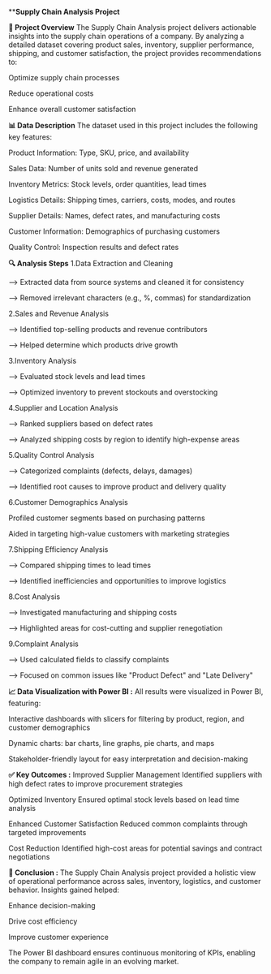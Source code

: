 ****Supply Chain Analysis Project**

**📘 Project Overview**
The Supply Chain Analysis project delivers actionable insights into the supply chain operations of a company. By analyzing a detailed dataset covering product sales, inventory, supplier performance, shipping, and customer satisfaction, the project provides recommendations to:

Optimize supply chain processes

Reduce operational costs

Enhance overall customer satisfaction

**📊 Data Description**
The dataset used in this project includes the following key features:

Product Information: Type, SKU, price, and availability

Sales Data: Number of units sold and revenue generated

Inventory Metrics: Stock levels, order quantities, lead times

Logistics Details: Shipping times, carriers, costs, modes, and routes

Supplier Details: Names, defect rates, and manufacturing costs

Customer Information: Demographics of purchasing customers

Quality Control: Inspection results and defect rates

**🔍 Analysis Steps**
1.Data Extraction and Cleaning

--> Extracted data from source systems and cleaned it for consistency

--> Removed irrelevant characters (e.g., %, commas) for standardization

2.Sales and Revenue Analysis

--> Identified top-selling products and revenue contributors

--> Helped determine which products drive growth

3.Inventory Analysis

--> Evaluated stock levels and lead times

--> Optimized inventory to prevent stockouts and overstocking

4.Supplier and Location Analysis

--> Ranked suppliers based on defect rates

--> Analyzed shipping costs by region to identify high-expense areas

5.Quality Control Analysis

--> Categorized complaints (defects, delays, damages)

--> Identified root causes to improve product and delivery quality

6.Customer Demographics Analysis

Profiled customer segments based on purchasing patterns

Aided in targeting high-value customers with marketing strategies

7.Shipping Efficiency Analysis

--> Compared shipping times to lead times

--> Identified inefficiencies and opportunities to improve logistics

8.Cost Analysis

--> Investigated manufacturing and shipping costs

--> Highlighted areas for cost-cutting and supplier renegotiation

9.Complaint Analysis

--> Used calculated fields to classify complaints

--> Focused on common issues like "Product Defect" and "Late Delivery"

**📈 Data Visualization with Power BI :**
All results were visualized in Power BI, featuring:

Interactive dashboards with slicers for filtering by product, region, and customer demographics

Dynamic charts: bar charts, line graphs, pie charts, and maps

Stakeholder-friendly layout for easy interpretation and decision-making

**✅ Key Outcomes :**
Improved Supplier Management
Identified suppliers with high defect rates to improve procurement strategies

Optimized Inventory
Ensured optimal stock levels based on lead time analysis

Enhanced Customer Satisfaction
Reduced common complaints through targeted improvements

Cost Reduction
Identified high-cost areas for potential savings and contract negotiations

**🏁 Conclusion :**
The Supply Chain Analysis project provided a holistic view of operational performance across sales, inventory, logistics, and customer behavior. Insights gained helped:

Enhance decision-making

Drive cost efficiency

Improve customer experience

The Power BI dashboard ensures continuous monitoring of KPIs, enabling the company to remain agile in an evolving market.
